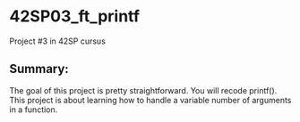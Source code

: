 # 42SP03_ft_printf
Project #3 in 42SP cursus

## Summary:
The goal of this project is pretty straightforward. You will recode printf().
This project is about learning how to handle a variable number of arguments in a function.
